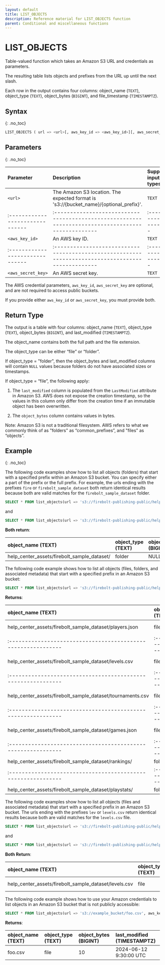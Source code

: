 ```yaml
---
layout: default
title: LIST_OBJECTS
description: Reference material for LIST_OBJECTS function
parent: Conditional and miscellaneous functions
---
```


# LIST_OBJECTS

Table-valued function which takes an Amazon S3 URL and credentials as parameters.

The resulting table lists objects and prefixes from the URL up until the next slash.

Each row in the output contains four columns:  object_name (`TEXT`), object_type (`TEXT`), object_bytes (`BIGINT`), and file_timestamp (`TIMESTAMPTZ`).

## Syntax

{: .no_toc}

```sql
LIST_OBJECTS ( url => <url>[, aws_key_id => <aws_key_id>][, aws_secret_key => <aws_secret_key>])
```

## Parameters

{: .no_toc}

| Parameter                     | Description                                                                                      | Supported input types |
|:------------------------------|:-------------------------------------------------------------------------------------------------|:----------------------|
| `<url>`                       | The Amazon S3 location. The expected format is 's3://{bucket_name}/{optional_prefix}'.               | `TEXT`                |
|:------------------------------|:-------------------------------------------------------------------------------------------------|:----------------------|
| `<aws_key_id>`                | An AWS key ID.                                                                                      | `TEXT`                |
|:------------------------------|:-------------------------------------------------------------------------------------------------|:----------------------|
| `<aws_secret_key>`            | An AWS secret key.                                                                                  | `TEXT`                |


The AWS credential parameters, `aws_key_id`, `aws_secret_key` are optional, and are not required to access public buckets.

If you provide either `aws_key_id` or `aws_secret_key`, you must provide both.

## Return Type

The output is a table with four columns: object_name (`TEXT`), object_type (`TEXT`), object_bytes (`BIGINT`), and last_modified (`TIMESTAMPTZ`).

The object_name contains both the full path and the file extension.

The object_type can be either “file” or “folder”.

If object_type = "folder", then the object_bytes and last_modified columns will contain `NULL` values because folders do not have associated sizes or timestamps.

If object_type = “file”, the following apply:
1. The `last_modified` column is populated from the `LastModified` attribute in Amazon S3. AWS does not expose the creation timestamp, so the values in this column only differ from the creation time if an immutable object has been overwritten.

2. The `object_bytes` column contains values in bytes.

Note: Amazon S3 is not a traditional filesystem. AWS refers to what we commonly think of as "folders" as “common_prefixes”, and "files" as “objects”.

## Example

{: .no_toc}

The following code examples show how to list all objects (folders) that start with a specified prefix within an Amazon S3 bucket. You can specify either a part of the prefix or the full prefix. For example, the urls ending with the prefixes `fire` or `firebolt_sample_dataset` both return identical results because both are valid matches for the `firebolt_sample_dataset` folder.

```sql
SELECT * FROM list_objects(url => 's3://firebolt-publishing-public/help_center_assets/fire')
```

and

```sql
SELECT * FROM list_objects(url => 's3://firebolt-publishing-public/help_center_assets/firebolt_sample_dataset')
```


**Both return**:

| object_name (TEXT)                                          | object_type (TEXT) | object_bytes (BIGINT) |  last_modified (TIMESTAMPTZ) |
|:------------------------------------------------------------|:-------------------|:----------------------|:-----------------------------|
| help_center_assets/firebolt_sample_dataset/                 | folder             | NULL                  | NULL                         |

The following code example shows how to list all objects (files, folders, and associated metadata) that start with a specified prefix in an Amazon S3 bucket:

```sql
SELECT * FROM list_objects(url => 's3://firebolt-publishing-public/help_center_assets/firebolt_sample_dataset/')
```

**Returns**:

| object_name (TEXT)                                          | object_type (TEXT) | object_bytes (BIGINT) |  last_modified (TIMESTAMPTZ) |
|:------------------------------------------------------------|:-------------------|:----------------------|:-----------------------------|
| help_center_assets/firebolt_sample_dataset/players.json     | file               | 1,421,277             | 2023-02-27 10:49:13+01       |
|:------------------------------------------------------------|:-------------------|:----------------------|:-----------------------------|
| help_center_assets/firebolt_sample_dataset/levels.csv       | file               | 83,596                | 2023-02-27 11:06:52+01       |
|:------------------------------------------------------------|:-------------------|:----------------------|:-----------------------------|
| help_center_assets/firebolt_sample_dataset/tournaments.csv  | file               | 83,351                | 2022-12-15 15:34:14+01       |
|:------------------------------------------------------------|:-------------------|:----------------------|:-----------------------------|
| help_center_assets/firebolt_sample_dataset/games.json       | file               | 872                   | 2023-02-27 13:18:54+01       |
|:------------------------------------------------------------|:-------------------|:----------------------|:-----------------------------|
| help_center_assets/firebolt_sample_dataset/rankings/        | folder             | NULL                  | NULL                         |
|:------------------------------------------------------------|:-------------------|:----------------------|:-----------------------------|
| help_center_assets/firebolt_sample_dataset/playstats/       | folder             | NULL                  | NULL                         |

The following code examples show how to list all objects (files and associated metadata) that start with a specified prefix in an Amazon S3 bucket. The urls ending with the prefixes `lev` or `levels.csv` return identical results because both are valid matches for the `levels.csv` file.

```sql
SELECT * FROM list_objects(url => 's3://firebolt-publishing-public/help_center_assets/firebolt_sample_dataset/lev')
```

and

```sql
SELECT * FROM list_objects(url => 's3://firebolt-publishing-public/help_center_assets/firebolt_sample_dataset/levels.csv')
```

**Both Return**:

| object_name (TEXT)                                          | object_type (TEXT) | object_bytes (BIGINT) |  last_modified (TIMESTAMPTZ) |
|:------------------------------------------------------------|:-------------------|:----------------------|:-----------------------------|
| help_center_assets/firebolt_sample_dataset/levels.csv       | file               | 83,596                | 2023-02-27 11:06:52+01       |


The following code example shows how to use your Amazon credentials to list objects in an Amazon S3 bucket that is not publicly accessible:

```sql
SELECT * FROM list_objects(url => 's3://example_bucket/foo.csv', aws_key_id => 'my_key_id', aws_secret_key => 'my_secret_key')
```

**Returns**:

| object_name (TEXT)                                          | object_type (TEXT) | object_bytes (BIGINT) |  last_modified (TIMESTAMPTZ) |
|:------------------------------------------------------------|:-------------------|:----------------------|:-----------------------------|
| foo.csv                                                     | file               | 10                    | 2024-06-12 9:30:00 UTC       |
